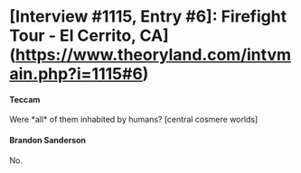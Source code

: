 # [Interview #1115, Entry #6]: Firefight Tour - El Cerrito, CA](https://www.theoryland.com/intvmain.php?i=1115#6)

#### Teccam

Were \*all\* of them inhabited by humans? [central cosmere worlds]

#### Brandon Sanderson

No.

